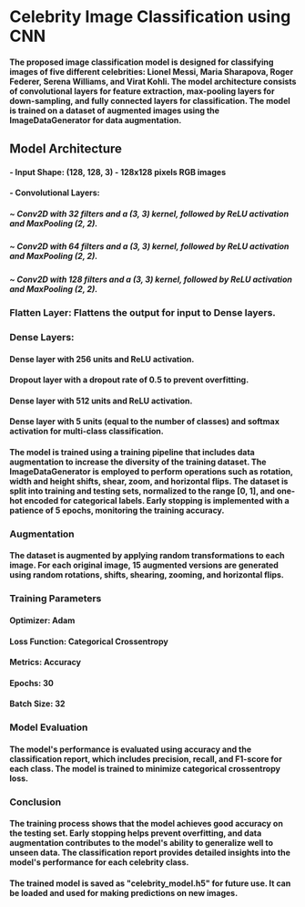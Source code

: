 # Celebrity Image Classification using CNN

#### The proposed image classification model is designed for classifying images of five different celebrities: Lionel Messi, Maria Sharapova, Roger Federer, Serena Williams, and Virat Kohli. The model architecture consists of convolutional layers for feature extraction, max-pooling layers for down-sampling, and fully connected layers for classification. The model is trained on a dataset of augmented images using the ImageDataGenerator for data augmentation.
## Model Architecture
#### - Input Shape: (128, 128, 3) - 128x128 pixels RGB images
#### - Convolutional Layers:
#####       ~ Conv2D with 32 filters and a (3, 3) kernel, followed by ReLU activation and MaxPooling (2, 2).
#####       ~ Conv2D with 64 filters and a (3, 3) kernel, followed by ReLU activation and MaxPooling (2, 2).
#####       ~ Conv2D with 128 filters and a (3, 3) kernel, followed by ReLU activation and MaxPooling (2, 2).

### Flatten Layer: Flattens the output for input to Dense layers.
### Dense Layers:
####       Dense layer with 256 units and ReLU activation.
####       Dropout layer with a dropout rate of 0.5 to prevent overfitting.
####       Dense layer with 512 units and ReLU activation.
####       Dense layer with 5 units (equal to the number of classes) and softmax activation for multi-class classification.

#### The model is trained using a training pipeline that includes data augmentation to increase the diversity of the training dataset. The ImageDataGenerator is employed to perform operations such as rotation, width and height shifts, shear, zoom, and horizontal flips. The dataset is split into training and testing sets, normalized to the range [0, 1], and one-hot encoded for categorical labels. Early stopping is implemented with a patience of 5 epochs, monitoring the training accuracy.
### Augmentation

#### The dataset is augmented by applying random transformations to each image. For each original image, 15 augmented versions are generated using random rotations, shifts, shearing, zooming, and horizontal flips.
### Training Parameters

####    Optimizer: Adam
####    Loss Function: Categorical Crossentropy
####    Metrics: Accuracy
####    Epochs: 30
####    Batch Size: 32

### Model Evaluation

#### The model's performance is evaluated using accuracy and the classification report, which includes precision, recall, and F1-score for each class. The model is trained to minimize categorical crossentropy loss.

### Conclusion
#### The training process shows that the model achieves good accuracy on the testing set. Early stopping helps prevent overfitting, and data augmentation contributes to the model's ability to generalize well to unseen data. The classification report provides detailed insights into the model's performance for each celebrity class.
#### The trained model is saved as "celebrity_model.h5" for future use. It can be loaded and used for making predictions on new images. 